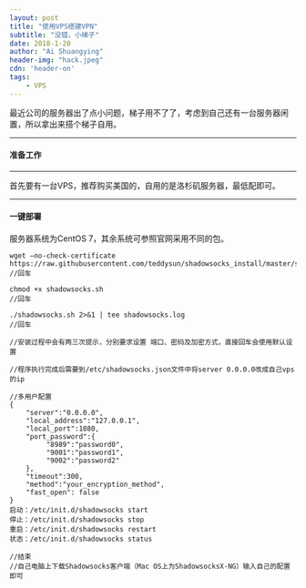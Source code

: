 ```yaml
---
layout: post
title: "使用VPS搭建VPN"
subtitle: "没错，小梯子"
date: 2018-1-20
author: "Ai Shuangying"
header-img: "hack.jpeg"
cdn: 'header-on'
tags:
	- VPS
---
```


<!-- LeetCode刷题系列(1)(question 3)
=================== -->


最近公司的服务器出了点小问题，梯子用不了了，考虑到自己还有一台服务器闲置，所以拿出来搭个梯子自用。

----------


#### 准备工作
-------------


首先要有一台VPS，推荐购买美国的，自用的是洛杉矶服务器，最低配即可。

-------------

#### 一键部署

服务器系统为CentOS 7，其余系统可参照官网采用不同的包。


```
wget –no-check-certificate https://raw.githubusercontent.com/teddysun/shadowsocks_install/master/shadowsocks.sh
//回车

chmod +x shadowsocks.sh
//回车

./shadowsocks.sh 2>&1 | tee shadowsocks.log
//回车

//安装过程中会有两三次提示，分别要求设置 端口、密码及加密方式，直接回车会使用默认设置

//程序执行完成后需要到/etc/shadowsocks.json文件中将server 0.0.0.0改成自己vps的ip

//多用户配置
{
    "server":"0.0.0.0",
    "local_address":"127.0.0.1",
    "local_port":1080,
    "port_password":{
         "8989":"password0",
         "9001":"password1",
         "9002":"password2"
    },
    "timeout":300,
    "method":"your_encryption_method",
    "fast_open": false
}
启动：/etc/init.d/shadowsocks start
停止：/etc/init.d/shadowsocks stop
重启：/etc/init.d/shadowsocks restart
状态：/etc/init.d/shadowsocks status

//结束
//自己电脑上下载Shadowsocks客户端（Mac OS上为ShadowsocksX-NG）输入自己的配置即可
```

